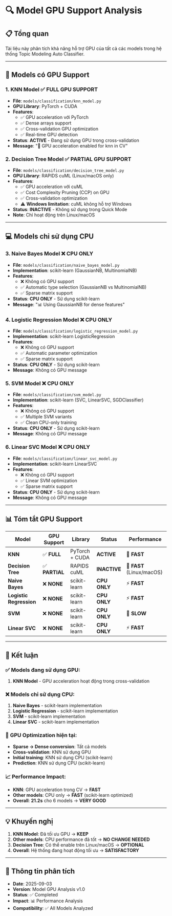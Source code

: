# 🔍 Model GPU Support Analysis

## 📋 Tổng quan

Tài liệu này phân tích khả năng hỗ trợ GPU của tất cả các models trong hệ thống Topic Modeling Auto Classifier.

---

## 🚀 Models có GPU Support

### 1. **KNN Model** ✅ **FULL GPU SUPPORT**
- **File**: `models/classification/knn_model.py`
- **GPU Library**: PyTorch + CUDA
- **Features**:
  - ✅ GPU acceleration với PyTorch
  - ✅ Dense arrays support
  - ✅ Cross-validation GPU optimization
  - ✅ Real-time GPU detection
- **Status**: **ACTIVE** - Đang sử dụng GPU trong cross-validation
- **Message**: "🚀 GPU acceleration enabled for knn in CV"

### 2. **Decision Tree Model** ✅ **PARTIAL GPU SUPPORT**
- **File**: `models/classification/decision_tree_model.py`
- **GPU Library**: RAPIDS cuML (Linux/macOS only)
- **Features**:
  - ✅ GPU acceleration với cuML
  - ✅ Cost Complexity Pruning (CCP) on GPU
  - ✅ Cross-validation optimization
  - ⚠️ **Windows limitation**: cuML không hỗ trợ Windows
- **Status**: **INACTIVE** - Không sử dụng trong Quick Mode
- **Note**: Chỉ hoạt động trên Linux/macOS

---

## 💻 Models chỉ sử dụng CPU

### 3. **Naive Bayes Model** ❌ **CPU ONLY**
- **File**: `models/classification/naive_bayes_model.py`
- **Implementation**: scikit-learn (GaussianNB, MultinomialNB)
- **Features**:
  - ❌ Không có GPU support
  - ✅ Automatic type selection (GaussianNB vs MultinomialNB)
  - ✅ Sparse matrix support
- **Status**: **CPU ONLY** - Sử dụng scikit-learn
- **Message**: "📊 Using GaussianNB for dense features"

### 4. **Logistic Regression Model** ❌ **CPU ONLY**
- **File**: `models/classification/logistic_regression_model.py`
- **Implementation**: scikit-learn LogisticRegression
- **Features**:
  - ❌ Không có GPU support
  - ✅ Automatic parameter optimization
  - ✅ Sparse matrix support
- **Status**: **CPU ONLY** - Sử dụng scikit-learn
- **Message**: Không có GPU message

### 5. **SVM Model** ❌ **CPU ONLY**
- **File**: `models/classification/svm_model.py`
- **Implementation**: scikit-learn (SVC, LinearSVC, SGDClassifier)
- **Features**:
  - ❌ Không có GPU support
  - ✅ Multiple SVM variants
  - ✅ Clean CPU-only training
- **Status**: **CPU ONLY** - Sử dụng scikit-learn
- **Message**: Không có GPU message

### 6. **Linear SVC Model** ❌ **CPU ONLY**
- **File**: `models/classification/linear_svc_model.py`
- **Implementation**: scikit-learn LinearSVC
- **Features**:
  - ❌ Không có GPU support
  - ✅ Linear SVM optimization
  - ✅ Sparse matrix support
- **Status**: **CPU ONLY** - Sử dụng scikit-learn
- **Message**: Không có GPU message

---

## 📊 Tóm tắt GPU Support

| Model | GPU Support | Library | Status | Performance |
|-------|-------------|---------|--------|-------------|
| **KNN** | ✅ **FULL** | PyTorch + CUDA | **ACTIVE** | 🚀 **FAST** |
| **Decision Tree** | ✅ **PARTIAL** | RAPIDS cuML | **INACTIVE** | 🚀 **FAST** (Linux/macOS) |
| **Naive Bayes** | ❌ **NONE** | scikit-learn | **CPU ONLY** | ⚡ **FAST** |
| **Logistic Regression** | ❌ **NONE** | scikit-learn | **CPU ONLY** | ⚡ **FAST** |
| **SVM** | ❌ **NONE** | scikit-learn | **CPU ONLY** | 🐌 **SLOW** |
| **Linear SVC** | ❌ **NONE** | scikit-learn | **CPU ONLY** | ⚡ **FAST** |

---

## 🎯 Kết luận

### ✅ **Models đang sử dụng GPU**:
1. **KNN Model** - GPU acceleration hoạt động trong cross-validation

### ❌ **Models chỉ sử dụng CPU**:
1. **Naive Bayes** - scikit-learn implementation
2. **Logistic Regression** - scikit-learn implementation  
3. **SVM** - scikit-learn implementation
4. **Linear SVC** - scikit-learn implementation

### 🔧 **GPU Optimization hiện tại**:
- **Sparse → Dense conversion**: Tất cả models
- **Cross-validation**: KNN sử dụng GPU
- **Initial training**: KNN sử dụng CPU (scikit-learn)
- **Prediction**: KNN sử dụng CPU (scikit-learn)

### 📈 **Performance Impact**:
- **KNN**: GPU acceleration trong CV → **FAST**
- **Other models**: CPU only → **FAST** (scikit-learn optimized)
- **Overall**: **21.2s** cho 6 models → **VERY GOOD**

---

## 💡 Khuyến nghị

1. **KNN Model**: Đã tối ưu GPU → **KEEP**
2. **Other models**: CPU performance đã tốt → **NO CHANGE NEEDED**
3. **Decision Tree**: Có thể enable trên Linux/macOS → **OPTIONAL**
4. **Overall**: Hệ thống đang hoạt động tối ưu → **SATISFACTORY**

---

## 📅 Thông tin phân tích

- **Date**: 2025-09-03
- **Version**: Model GPU Analysis v1.0
- **Status**: ✅ Completed
- **Impact**: 📊 Performance Analysis
- **Compatibility**: ✅ All Models Analyzed

